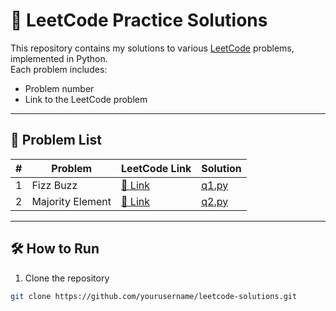 # 🚀 LeetCode Practice Solutions

This repository contains my solutions to various [LeetCode](https://leetcode.com/) problems, implemented in Python.  
Each problem includes:
- Problem number
- Link to the LeetCode problem

---

## 📜 Problem List

| #   | Problem | LeetCode Link                                              | Solution         |
|-----|---------|------------------------------------------------------------|------------------|
| 1   | Fizz Buzz | [🔗 Link](https://leetcode.com/problems/fizz-buzz/)        | [q1.py](./q1.py) |
| 2   | Majority Element | [🔗 Link](https://leetcode.com/problems/majority-element/) | [q2.py](./q2.py) |


---

## 🛠 How to Run
1. Clone the repository
```bash
git clone https://github.com/yourusername/leetcode-solutions.git